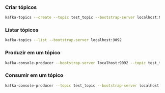 ###  Criar tópicos
```bash
kafka-topics --create --topic test_topic --bootstrap-server localhost:9092 --partitions 1 --replication-factor 1
```
### Listar tópicos
```bash
kafka-topics --list --bootstrap-server localhost:9092
```
### Produzir em um tópico
```bash
kafka-console-producer --bootstrap-server localhost:9092 --topic test_topic
```
### Consumir em um tópico
```bash
kafka-console-producer --topic test_topic --bootstrap-server localhost:9092
```

